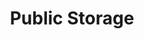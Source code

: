 ---
title: "Public Storage"
url: /roswell/public-storage-alpharetta-highway/
shop: storage rental
---